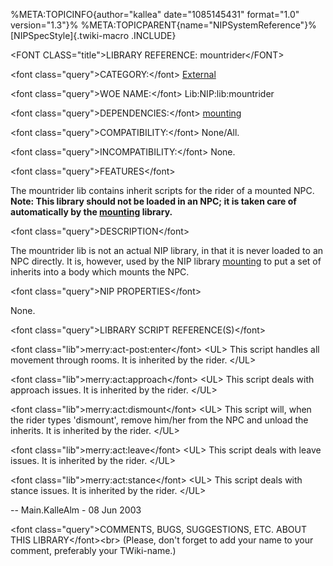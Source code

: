 %META:TOPICINFO{author=\"kallea\" date=\"1085145431\" format=\"1.0\"
version=\"1.3\"}% %META:TOPICPARENT{name=\"NIPSystemReference\"}%
[NIPSpecStyle]{.twiki-macro .INCLUDE}

\<FONT CLASS=\"title\"\>LIBRARY REFERENCE: mountrider\</FONT\>

\<font class=\"query\"\>CATEGORY:\</font\>
[External](NIPCategoryExternal)

\<font class=\"query\"\>WOE NAME:\</font\> Lib:NIP:lib:mountrider

\<font class=\"query\"\>DEPENDENCIES:\</font\>
[mounting](NIPLibRefMounting)

\<font class=\"query\"\>COMPATIBILITY:\</font\> None/All.

\<font class=\"query\"\>INCOMPATIBILITY:\</font\> None.

\<font class=\"query\"\>FEATURES\</font\>

The mountrider lib contains inherit scripts for the rider of a mounted
NPC. **Note: This library should not be loaded in an NPC; it is taken
care of automatically by the [mounting](NIPLibRefMounting) library.**

\<font class=\"query\"\>DESCRIPTION\</font\>

The mountrider lib is not an actual NIP library, in that it is never
loaded to an NPC directly. It is, however, used by the NIP library
[mounting](NIPLibRefMounting) to put a set of inherits into a body which
mounts the NPC.

\<font class=\"query\"\>NIP PROPERTIES\</font\>

None.

\<font class=\"query\"\>LIBRARY SCRIPT REFERENCE(S)\</font\>

\<font class=\"lib\"\>merry:act-post:enter\</font\> \<UL\> This script
handles all movement through rooms. It is inherited by the rider.
\</UL\>

\<font class=\"lib\"\>merry:act:approach\</font\> \<UL\> This script
deals with approach issues. It is inherited by the rider. \</UL\>

\<font class=\"lib\"\>merry:act:dismount\</font\> \<UL\> This script
will, when the rider types \'dismount\', remove him/her from the NPC and
unload the inherits. It is inherited by the rider. \</UL\>

\<font class=\"lib\"\>merry:act:leave\</font\> \<UL\> This script deals
with leave issues. It is inherited by the rider. \</UL\>

\<font class=\"lib\"\>merry:act:stance\</font\> \<UL\> This script deals
with stance issues. It is inherited by the rider. \</UL\>

\-- Main.KalleAlm - 08 Jun 2003

\<font class=\"query\"\>COMMENTS, BUGS, SUGGESTIONS, ETC. ABOUT THIS
LIBRARY\</font\>\<br\> (Please, don\'t forget to add your name to your
comment, preferably your TWiki-name.)
